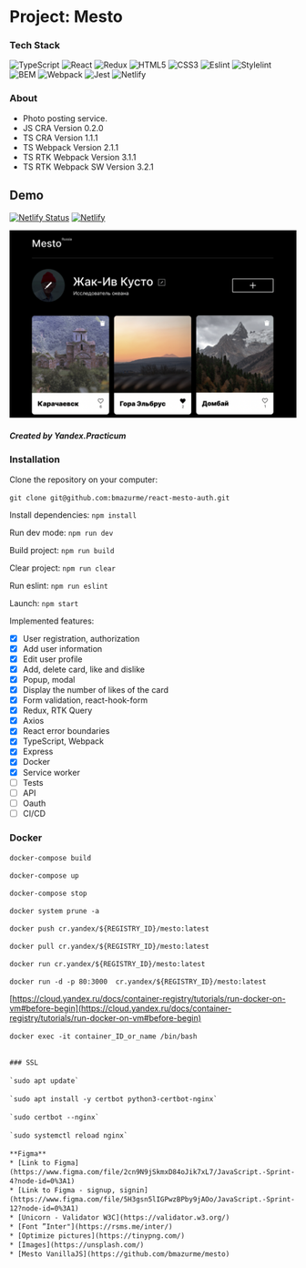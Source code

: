# Project: Mesto
### Tech Stack
![TypeScript](https://img.shields.io/badge/-TypeScript-black?style=flat-square&logo=typescript)
![React](https://img.shields.io/badge/-React-black?style=flat-square&logo=react)
![Redux](https://img.shields.io/badge/-Redux-black?style=flat-square&logo=redux)
![HTML5](https://img.shields.io/badge/-HTML5-black?style=flat-square&logo=html5&logoColor=white)
![CSS3](https://img.shields.io/badge/-CSS3-black?style=flat-square&logo=css3)
![Eslint](https://img.shields.io/badge/-Eslint-black?style=flat-square&logo=eslint)
![Stylelint](https://img.shields.io/badge/-Stylelint-black?style=flat-square&logo=stylelint)
![BEM](https://img.shields.io/badge/-BEM-black?style=flat-square&logo=bem)
![Webpack](https://img.shields.io/badge/-Webpack-black?style=flat-square&logo=webpack)
![Jest](https://img.shields.io/badge/-Jest-black?style=flat-square&logo=jest)
![Netlify](https://img.shields.io/badge/-Netlify-black?style=flat-square&logo=netlify)

### About
* Photo posting service.
* JS CRA Version 0.2.0
* TS CRA Version 1.1.1
* TS Webpack Version 2.1.1
* TS RTK Webpack Version 3.1.1
* TS RTK Webpack SW Version 3.2.1

## Demo
[![Netlify Status](https://api.netlify.com/api/v1/badges/cba6d7c5-ac20-450a-bbc1-da1e599e0123/deploy-status)](https://app.netlify.com/sites/whimsical-sprite-5d5e95/deploys)
[![Netlify](https://img.shields.io/badge/-Netlify-black?style=flat-square&logo=netlify)](https://whimsical-sprite-5d5e95.netlify.app/)

![Alt-text](https://github.com/bmazurme/mesto-react/blob/main/src/images/mesto.png "demo")

##### Created by Yandex.Practicum

### Installation
Clone the repository on your computer:

`git clone git@github.com:bmazurme/react-mesto-auth.git`

Install dependencies: `npm install`

Run dev mode: `npm run dev`

Build project: `npm run build`

Clear project: `npm run clear`

Run eslint: `npm run eslint`

Launch: `npm start`

Implemented features:
- [X] User registration, authorization
- [X] Add user information
- [X] Edit user profile
- [X] Add, delete card, like and dislike
- [X] Popup, modal
- [X] Display the number of likes of the card
- [X] Form validation, react-hook-form
- [X] Redux, RTK Query
- [X] Axios
- [X] React error boundaries
- [X] TypeScript, Webpack
- [X] Express
- [X] Docker
- [X] Service worker
- [ ] Tests
- [ ] API
- [ ] Oauth
- [ ] CI/CD

### Docker

`docker-compose build`

`docker-compose up`

`docker-compose stop`

`docker system prune -a`

`docker push cr.yandex/${REGISTRY_ID}/mesto:latest`

`docker pull cr.yandex/${REGISTRY_ID}/mesto:latest`

`docker run cr.yandex/${REGISTRY_ID}/mesto:latest`

`docker run -d -p 80:3000  cr.yandex/${REGISTRY_ID}/mesto:latest`

[https://cloud.yandex.ru/docs/container-registry/tutorials/run-docker-on-vm#before-begin](https://cloud.yandex.ru/docs/container-registry/tutorials/run-docker-on-vm#before-begin)

`docker exec -it container_ID_or_name /bin/bash`

```

### SSL

`sudo apt update`

`sudo apt install -y certbot python3-certbot-nginx`

`sudo certbot --nginx`

`sudo systemctl reload nginx`

**Figma**
* [Link to Figma](https://www.figma.com/file/2cn9N9jSkmxD84oJik7xL7/JavaScript.-Sprint-4?node-id=0%3A1)
* [Link to Figma - signup, signin](https://www.figma.com/file/5H3gsn5lIGPwzBPby9jAOo/JavaScript.-Sprint-12?node-id=0%3A1)
* [Unicorn - Validator W3C](https://validator.w3.org/)
* [Font ”Inter"](https://rsms.me/inter/)
* [Optimize pictures](https://tinypng.com/)
* [Images](https://unsplash.com/)
* [Mesto VanillaJS](https://github.com/bmazurme/mesto)
